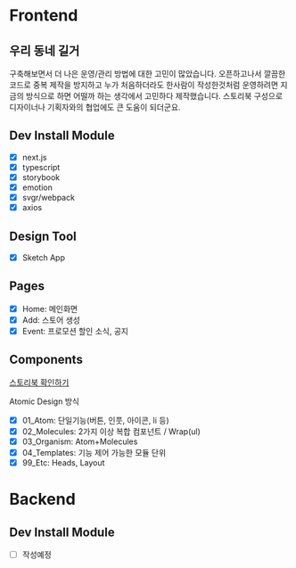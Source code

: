 # Frontend

## 우리 동네 길거

구축해보면서 더 나은 운영/관리 방법에 대한 고민이 많았습니다.
오픈하고나서 깔끔한 코드로 중복 제작을 방지하고 누가 처음하더라도 한사람이 작성한것처럼 운영하려면 지금의 방식으로 하면 어떨까 하는 생각에서 고민하다 제작했습니다. 스토리북 구성으로 디자이너나 기획자와의 협업에도 큰 도움이 되더군요.

## Dev Install Module

- [x] next.js
- [x] typescript
- [x] storybook
- [x] emotion
- [x] svgr/webpack
- [x] axios

## Design Tool

- [x] Sketch App

## Pages

- [x] Home: 메인화면
- [x] Add: 스토어 생성
- [x] Event: 프로모션 할인 소식, 공지

## Components

[스토리북 확인하기](https://618f1cd551715f003abc7e19-qhuesupiyk.chromatic.com/?path=/story/01-atom-a--overview)

Atomic Design 방식

- [x] 01_Atom: 단일기능(버튼, 인풋, 아이콘, li 등)
- [x] 02_Molecules: 2가지 이상 복합 컴포넌트 / Wrap(ul)
- [x] 03_Organism: Atom+Molecules
- [x] 04_Templates: 기능 제어 가능한 모듈 단위
- [x] 99_Etc: Heads, Layout

# Backend

## Dev Install Module

- [ ] 작성예정
